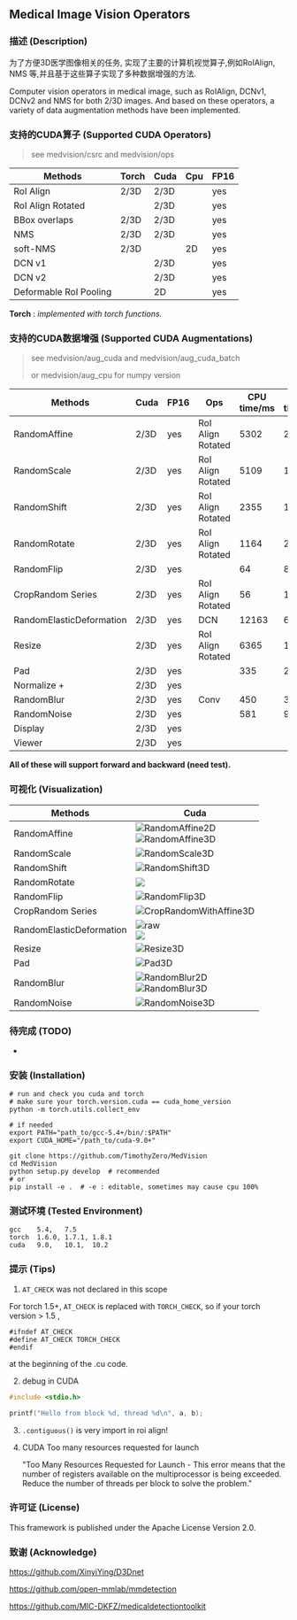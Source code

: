 ## Medical Image Vision Operators

### 描述 (Description)

为了方便3D医学图像相关的任务, 实现了主要的计算机视觉算子,例如RoIAlign, NMS 等,并且基于这些算子实现了多种数据增强的方法.

Computer vision operators in medical image, such as RoIAlign, DCNv1, DCNv2 and NMS for both 2/3D images. And based on these operators, a variety of data augmentation methods have been implemented.

### 支持的CUDA算子 (Supported CUDA Operators)

> see medvision/csrc and medvision/ops

| Methods                | Torch | Cuda | Cpu | FP16 |
| ---------------------- | ----- | ---- | --- | ---- |
| RoI Align              | 2/3D  | 2/3D |     | yes  |
| RoI Align Rotated      |       | 2/3D |     | yes  |
| BBox overlaps          | 2/3D  | 2/3D |     | yes  |
| NMS                    | 2/3D  | 2/3D |     | yes  |
| soft-NMS               | 2/3D  |      | 2D  | yes  |
| DCN v1                 |       | 2/3D |     | yes  |
| DCN v2                 |       | 2/3D |     | yes  |
| Deformable RoI Pooling |       | 2D   |     | yes  |

**Torch** : *implemented with torch functions.*

### 支持的CUDA数据增强 (Supported CUDA Augmentations)

> see medvision/aug_cuda and medvision/aug_cuda_batch
>
> or medvision/aug_cpu for numpy version

| Methods                  | Cuda | FP16 | Ops               | CPU time/ms | GPU time/ms |
| ------------------------ | ---- | ---- | ----------------- | ----------- | ----------- |
| RandomAffine             | 2/3D | yes  | RoI Align Rotated | 5302        | 20          |
| RandomScale              | 2/3D | yes  | RoI Align Rotated | 5109        | 19          |
| RandomShift              | 2/3D | yes  | RoI Align Rotated | 2355        | 19          |
| RandomRotate             | 2/3D | yes  | RoI Align Rotated | 1164        | 20          |
| RandomFlip               | 2/3D | yes  |                   | 64          | 8           |
| CropRandom Series        | 2/3D | yes  | RoI Align Rotated | 56          | 1           |
| RandomElasticDeformation | 2/3D | yes  | DCN               | 12163       | 614         |
| Resize                   | 2/3D | yes  | RoI Align Rotated | 6365        | 12          |
| Pad                      | 2/3D | yes  |                   | 335         | 2           |
| Normalize +              | 2/3D | yes  |                   |             |             |
| RandomBlur               | 2/3D | yes  | Conv              | 450         | 3           |
| RandomNoise              | 2/3D | yes  |                   | 581         | 9           |
| Display                  | 2/3D | yes  |                   |             |             |
| Viewer                   | 2/3D | yes  |                   |             |             |

**All of these will support forward and backward (need test).**


### 可视化 (Visualization)

| Methods                  | Cuda                                                                                                          |
| ------------------------ | ------------------------------------------------------------------------------------------------------------- |
| RandomAffine             | ![RandomAffine2D](./assets/RandomAffine2D.png) <br> ![RandomAffine3D](./assets/RandomAffine3D.png)            |
| RandomScale              | ![RandomScale3D](./assets/RandomScale3D.png)                                                                  |
| RandomShift              | ![RandomShift3D](./assets/RandomShift3D.png)                                                                  |
| RandomRotate             | ![](./assets/RandomRotate3D.gif)                                                                              |
| RandomFlip               | ![RandomFlip3D](./assets/RandomFlip3D.png)                                                                    |
| CropRandom Series        | ![CropRandomWithAffine3D](./assets/CropRandomWithAffine3D.gif)                                                |
| RandomElasticDeformation | ![raw](./assets/RandomElasticDeformationFast3D_raw.png) <br> ![](./assets/RandomElasticDeformationFast3D.png) |
| Resize                   | ![Resize3D](./assets/Resize3D.png)                                                                            |
| Pad                      | ![Pad3D](./assets/Pad3D.png)                                                                                  |
| RandomBlur               | ![RandomBlur2D](./assets/RandomBlur2D.png)  <br> ![RandomBlur3D](./assets/RandomBlur3D.png)                   |
| RandomNoise              | ![RandomNoise3D](./assets/RandomNoise3D.png)                                                                  |

### 待完成 (TODO)

- 


### 安装 (Installation)

```shell
# run and check you cuda and torch
# make sure your torch.version.cuda == cuda_home_version
python -m torch.utils.collect_env

# if needed
export PATH="path_to/gcc-5.4+/bin/:$PATH"
export CUDA_HOME="/path_to/cuda-9.0+"

git clone https://github.com/TimothyZero/MedVision
cd MedVision
python setup.py develop  # recommended
# or
pip install -e .  # -e : editable, sometimes may cause cpu 100%
```


### 测试环境 (Tested Environment)

```
gcc    5.4,   7.5
torch  1.6.0, 1.7.1, 1.8.1
cuda   9.0,   10.1,  10.2
```

### 提示 (Tips)

1. `AT_CHECK` was not declared in this scope

For torch 1.5+, `AT_CHECK` is replaced with `TORCH_CHECK`, so if your torch version > 1.5 ,
```cuda
#ifndef AT_CHECK
#define AT_CHECK TORCH_CHECK
#endif
```
at the beginning of the .cu code.

2. debug in CUDA
```c
#include <stdio.h>

printf("Hello from block %d, thread %d\n", a, b);
```

3. `.contiguous()` is very import in roi align!

4. CUDA Too many resources requested for launch

   "Too Many Resources Requested for Launch - This error means that the number of registers available on the multiprocessor is being exceeded. Reduce the number of threads per block to solve the problem."

### 许可证 (License)

This framework is published under the Apache License Version 2.0.

### 致谢 (Acknowledge)

https://github.com/XinyiYing/D3Dnet

https://github.com/open-mmlab/mmdetection

https://github.com/MIC-DKFZ/medicaldetectiontoolkit

